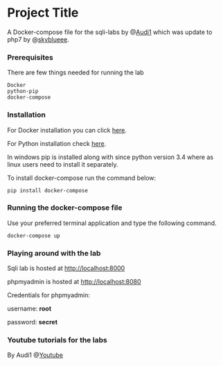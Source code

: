 # Project Title

A Docker-compose file for the sqli-labs by @[Audi1](https://github.com/Audi-1) which was update to php7 by @[skyblueee](https://github.com/skyblueee). 


### Prerequisites

There are few things needed for running the lab
```
Docker 
python-pip
docker-compose
```    

### Installation 

For Docker installation you can click [here](https://docs.docker.com/engine/install/). 

For Python installation check [here](https://www.python.org/downloads/).

In windows pip is installed along with since python version 3.4 where as linux users need to install it separately.

To install docker-compose run the command below:
```
pip install docker-compose
```


### Running the docker-compose file
Use your preferred terminal application and type the following command.
```
docker-compose up
```

### Playing around with the lab


Sqli lab is hosted at [http://localhost:8000](http://localhost:8000) 

phpmyadmin is hosted at [http://localhost:8080](http://localhost:8080)

Credentials for phpmyadmin:

username: **root**

password: **secret**

### Youtube tutorials for the labs 

By Audi1 @[Youtube](https://www.youtube.com/playlist?list=PLkiAz1NPnw8qEgzS7cgVMKavvOAdogsro)